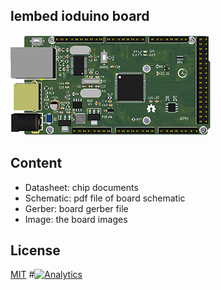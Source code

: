 ## lembed ioduino board

![ioduino](images/ioduino-f.png)


## Content

* Datasheet: chip documents
* Schematic: pdf file of board schematic
* Gerber: board gerber file
* Image: the board images


## License
[MIT](https://raw.githubusercontent.com/Lembed/Lembed-Ioduino-Hardware/master/LICENSE)
#[![Analytics](https://ga-beacon.appspot.com/UA-67438080-1/Lembed-Ioduino-Hardware/readme?pixel)](https://github.com/lembed/Lembed-Ioduino-Hardware)